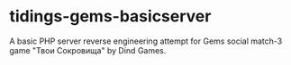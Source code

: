 # tidings-gems-basicserver
A basic PHP server reverse engineering attempt for Gems social match-3 game "Твои Сокровища" by Dind Games.
